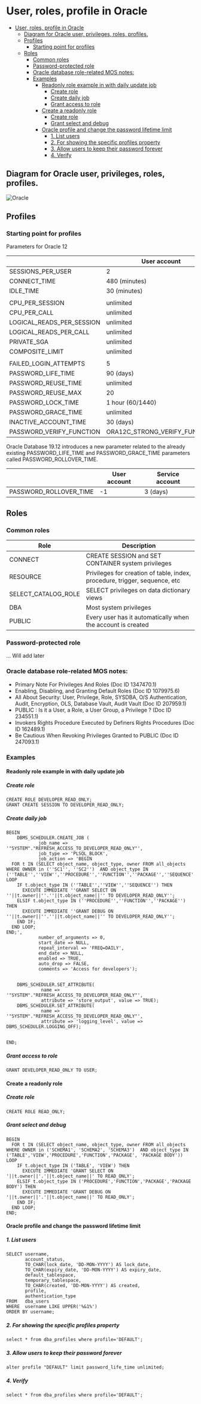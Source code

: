 # User, roles, profile in Oracle 
- [User, roles, profile in Oracle](#user-roles-profile-in-oracle)
  - [Diagram for Oracle user, privileges, roles, profiles.](#diagram-for-oracle-user-privileges-roles-profiles)
  - [Profiles](#profiles)
    - [Starting point for profiles](#starting-point-for-profiles)
  - [Roles](#roles)
    - [Common roles](#common-roles)
    - [Password-protected role](#password-protected-role)
    - [Oracle database role-related MOS notes:](#oracle-database-role-related-mos-notes)
    - [Examples](#examples)
      - [Readonly role example in with daily update job](#readonly-role-example-in-with-daily-update-job)
        - [Create role](#create-role)
        - [Create daily job](#create-daily-job)
        - [Grant access to role](#grant-access-to-role)
      - [Create a readonly role](#create-a-readonly-role)
        - [Create role](#create-role-1)
        - [Grant select and debug](#grant-select-and-debug)
      - [Oracle profile and change the password lifetime limit](#oracle-profile-and-change-the-password-lifetime-limit)
        - [1. List users](#1-list-users)
        - [2. For showing the specific profiles property](#2-for-showing-the-specific-profiles-property)
        - [3. Allow users to keep their password forever](#3-allow-users-to-keep-their-password-forever)
        - [4. Verify](#4-verify)

## Diagram for Oracle user, privileges, roles, profiles.
![Oracle](Oracle-users-roles-profiles-privileges.png)

## Profiles
### Starting point for profiles

Parameters for Oracle 12

|                           | User account                  | Service account               |
|---------------------------|-------------------------------|-------------------------------|
| SESSIONS_PER_USER         | 2                             | Per case                      |
| CONNECT_TIME              | 480 (minutes)                 | unlimited                     |
| IDLE_TIME                 | 30 (minutes)                  | unlimited                     |
|                           |                               |                               |
| CPU_PER_SESSION           | unlimited                     | unlimited                     |
| CPU_PER_CALL              | unlimited                     | unlimited                     |
| LOGICAL_READS_PER_SESSION | unlimited                     | unlimited                     |
| LOGICAL_READS_PER_CALL    | unlimited                     | unlimited                     |
| PRIVATE_SGA               | unlimited                     | unlimited                     |
| COMPOSITE_LIMIT           | unlimited                     | unlimited                     |
|                           |                               |                               |
| FAILED_LOGIN_ATTEMPTS     | 5                             | 3                             |
| PASSWORD_LIFE_TIME        | 90 (days)                     | unlimited                     |
| PASSWORD_REUSE_TIME       | unlimited                     | unlimited                     |
| PASSWORD_REUSE_MAX        | 20                            | 20                            |
| PASSWORD_LOCK_TIME        | 1 hour (60/1440)              | 1 day                         |
| PASSWORD_GRACE_TIME       | unlimited                     | unlimited                     |
| INACTIVE_ACCOUNT_TIME     | 30 (days)                     | 30 (days)                     |
| PASSWORD_VERIFY_FUNCTION  | ORA12C_STRONG_VERIFY_FUNCTION | ORA12C_STRONG_VERIFY_FUNCTION |

Oracle Database 19.12 introduces a new parameter related to the already existing PASSWORD_LIFE_TIME and PASSWORD_GRACE_TIME parameters called PASSWORD_ROLLOVER_TIME.

|                           | User account                  | Service account               |
|---------------------------|-------------------------------|-------------------------------|
| PASSWORD_ROLLOVER_TIME    | -1                            | 3 (days)                      |


## Roles

### Common roles

| Role                | Description                                                                   |
|---------------------|-------------------------------------------------------------------------------|
| CONNECT             | CREATE SESSION and SET CONTAINER system privileges                            |
| RESOURCE            | Privileges for creation of table, index, procedure, trigger, sequence, etc    |
| SELECT_CATALOG_ROLE | SELECT privileges on data dictionary views                                    |
| DBA                 | Most system privileges                                                        |
| PUBLIC              | Every user has it automatically when the account is created                   |


### Password-protected role

... Will add later

### Oracle database role-related MOS notes:
- Primary Note For Privileges And Roles (Doc ID 1347470.1)
- Enabling, Disabling, and Granting Default Roles (Doc ID 1079975.6)
- All About Security: User, Privilege, Role, SYSDBA, O/S Authentication, Audit, Encryption, OLS, Database Vault, Audit Vault (Doc ID 207959.1)
- PUBLIC : Is it a User, a Role, a User Group, a Privilege ? (Doc ID 234551.1)
- Invokers Rights Procedure Executed by Definers Rights Procedures (Doc ID 162489.1)
- Be Cautious When Revoking Privileges Granted to PUBLIC (Doc ID 247093.1)


### Examples

#### Readonly role example in with daily update job 

##### Create role
```
CREATE ROLE DEVELOPER_READ_ONLY;
GRANT CREATE SESSION TO DEVELOPER_READ_ONLY;
```
##### Create daily job
```
BEGIN
    DBMS_SCHEDULER.CREATE_JOB (
            job_name => '"SYSTEM"."REFRESH_ACCESS_TO_DEVELOPER_READ_ONLY"',
            job_type => 'PLSQL_BLOCK',
            job_action => 'BEGIN
  FOR t IN (SELECT object_name, object_type, owner FROM all_objects WHERE OWNER in (''SC1'', ''SC2'')  AND object_type IN (''TABLE'',''VIEW'',''PROCEDURE'',''FUNCTION'',''PACKAGE'',''SEQUENCE'')) LOOP
    IF t.object_type IN (''TABLE'',''VIEW'',''SEQUENCE'') THEN
      EXECUTE IMMEDIATE ''GRANT SELECT ON ''||t.owner||''.''||t.object_name||'' TO DEVELOPER_READ_ONLY'';
    ELSIF t.object_type IN (''PROCEDURE'',''FUNCTION'',''PACKAGE'') THEN
      EXECUTE IMMEDIATE ''GRANT DEBUG ON ''||t.owner||''.''||t.object_name||'' TO DEVELOPER_READ_ONLY'';
    END IF;
  END LOOP;
END;',
            number_of_arguments => 0,
            start_date => NULL,
            repeat_interval => 'FREQ=DAILY',
            end_date => NULL,
            enabled => TRUE,
            auto_drop => FALSE,
            comments => 'Access for developers');
         
 
    DBMS_SCHEDULER.SET_ATTRIBUTE( 
             name => '"SYSTEM"."REFRESH_ACCESS_TO_DEVELOPER_READ_ONLY"', 
             attribute => 'store_output', value => TRUE);
    DBMS_SCHEDULER.SET_ATTRIBUTE( 
             name => '"SYSTEM"."REFRESH_ACCESS_TO_DEVELOPER_READ_ONLY"', 
             attribute => 'logging_level', value => DBMS_SCHEDULER.LOGGING_OFF);
  
    
END;
```
##### Grant access to role
```
GRANT DEVELOPER_READ_ONLY TO USER;
```

#### Create a readonly role 

##### Create role
```
CREATE ROLE READ_ONLY;
```
##### Grant select and debug
```
BEGIN
  FOR t IN (SELECT object_name, object_type, owner FROM all_objects WHERE OWNER in ('SCHEMA1', 'SCHEMA2', 'SCHEMA3')  AND object_type IN ('TABLE','VIEW','PROCEDURE','FUNCTION','PACKAGE', 'PACKAGE BODY')) LOOP
    IF t.object_type IN ('TABLE', 'VIEW') THEN
      EXECUTE IMMEDIATE 'GRANT SELECT ON '||t.owner||'.'||t.object_name||' TO READ_ONLY';
    ELSIF t.object_type IN ('PROCEDURE','FUNCTION','PACKAGE','PACKAGE BODY') THEN
      EXECUTE IMMEDIATE 'GRANT DEBUG ON '||t.owner||'.'||t.object_name||' TO READ_ONLY';
    END IF;
  END LOOP;
END;
```


#### Oracle profile and change the password lifetime limit

##### 1. List users
```
SELECT username,
       account_status,
       TO_CHAR(lock_date, 'DD-MON-YYYY') AS lock_date,
       TO_CHAR(expiry_date, 'DD-MON-YYYY') AS expiry_date,
       default_tablespace,
       temporary_tablespace,
       TO_CHAR(created, 'DD-MON-YYYY') AS created,
       profile,
       authentication_type
FROM   dba_users
WHERE  username LIKE UPPER('%&1%')
ORDER BY username;
```

##### 2. For showing the specific profiles property
```
select * from dba_profiles where profile='DEFAULT';
```

##### 3. Allow users to keep their password forever
```
alter profile "DEFAULT" limit password_life_time unlimited;
```

##### 4. Verify 
```
select * from dba_profiles where profile='DEFAULT';
```



